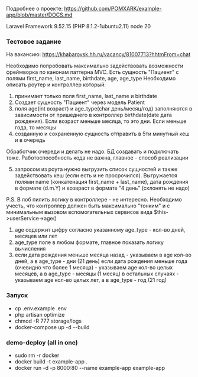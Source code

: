 Подробнее о проекте: https://github.com/POMXARK/example-app/blob/master/DOCS.md

Laravel Framework 9.52.15 (PHP 8.1.2-1ubuntu2.11) node 20

### Тестовое задание

На вакансию: https://khabarovsk.hh.ru/vacancy/81007713?hhtmFrom=chat


Необходимо попробовать максимально задействовать возможности фреймворка по канонам паттерна MVC.
Есть сущность "Пациент" с полями first_name, last_name, birthdate, age, age_type
Необходимо описать роутер и контроллер который:

1. принимает только поля first_name, last_name и birthdate
2. Создает сущность "Пациент" через модель Patient
4. поля age(int возраст) и age_type(char день/месяц/год) заполняются в зависимости от пришеднего в контроллер birthdate(date дата рождения). Если возраст меньше месяца, то это дни. Если меньше года, то месяцы
5. созданную и сохраненную сущность отправить в 5ти минутный кеш и в очередь

Обработчик очереди и делать не надо. БД создавать и подключать тоже. Работоспособность кода не важна, главное - способ реализации

5. запросом из роута нужно выгрузить список сущностей и также задействовать кеш (если есть и не просрочился). Выгружается полями name (конкатенация first_name + last_name), дата рождения в формате (d.m.Y) и возвраст в формате "4 день" (склонять не надо)

P.S. В лоб пилить логику в контроллере - не интересно. Необходимо учесть, что контроллер должен быть максимально "тонким" и с минимальным вызовом вспомогательных сервисов вида $this->userService->age()

1. age содержит цифру согласно указанному age_type - кол-во дней, месяцев или лет
2. age_type поле в любом формате, главное показать логику вычисления
3. если дата рождения меньше месяца назад - указываем в age кол-во дней, а в age_type - дни (21 день)
   если дата рождения меньше года (очевидно что более 1 месяца) - указываем age кол-во целых месяцев, а в age_type - месяцы (1 месяц)
   в остальных случаях - указываем age кол-во целых лет, а в age_type - год (21 год)


### Запуск
- cp .env.example .env
- php artisan optimize
- chmod -R 777 storage/logs
- docker-compose up -d --build

### demo-deploy (all in one)
- sudo rm -r docker
- docker build -t example-app .
- docker run -d -p 8000:80 --name example-app example-app
